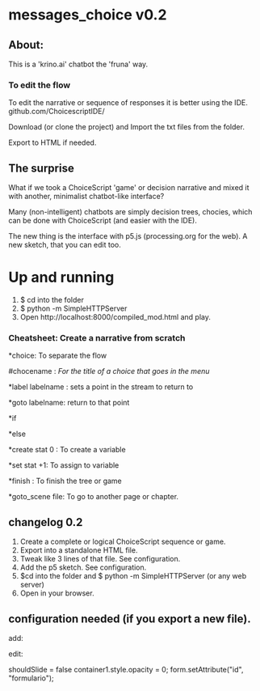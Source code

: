 # messages_choice v0.2


## About:

This is a 'krino.ai' chatbot the 'fruna' way. 

### To edit the flow

To edit the narrative or sequence of responses it is better using the IDE. github.com/ChoicescriptIDE/

Download (or clone the project) and Import the txt files from the folder.

Export to HTML if needed. 

## The surprise

What if we took a ChoiceScript 'game' or decision narrative and mixed it with another, minimalist chatbot-like interface?

Many (non-intelligent) chatbots are simply decision trees, chocies, which can be done with ChoiceScript (and easier with the IDE).

The new thing is the interface with p5.js (processing.org for the web). A new sketch, that you can edit too.

# Up and running

1. $ cd into the folder
2. $ python -m SimpleHTTPServer
3. Open http://localhost:8000/compiled_mod.html and play.

### Cheatsheet: Create a narrative from scratch

*choice: To separate the flow

#chocename : _For the title of a choice that goes in the menu_

*label labelname : sets a point in the stream to return to

*goto labelname: return to that point

*if

*else

*create stat 0 : To create a variable

*set stat +1: To assign to variable

*finish : To finish the tree or game

*goto_scene file: To go to another page or chapter.

## changelog 0.2

1. Create a complete or logical ChoiceScript sequence or game. 
2. Export into a standalone HTML file. 
3. Tweak like 3 lines of that file. See configuration. 
4. Add the p5 sketch. See configuration.
5. $cd into the folder and $ python -m SimpleHTTPServer (or any web server)
6. Open in your browser. 


## configuration needed (if you export a new file).

add: 

<script src="p5.min.js"></script>
<script src="sketch.js"></script>

edit: 

shouldSlide = false
container1.style.opacity = 0; 
form.setAttribute("id", "formulario"); 
<body><div class="container" id="container1" style="opacity:0">

## Contributions

I don't have a plan of attack right now.

Rick.
